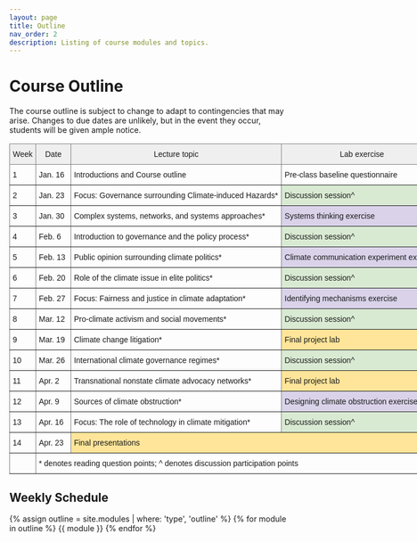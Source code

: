 ```yaml
---
layout: page
title: Outline
nav_order: 2
description: Listing of course modules and topics.
---
```

# Course Outline

The course outline is subject to change to adapt to contingencies that may arise. Changes to due dates are unlikely, but in the event they occur, students will be given ample notice.

<style type="text/css">
.tg  {border-collapse:collapse;border-spacing:0;}
.tg td{border-color:black;border-style:solid;border-width:1px;font-family:Arial, sans-serif;font-size:14px;
  overflow:hidden;padding:10px 5px;word-break:normal;}
.tg th{border-color:black;border-style:solid;border-width:1px;font-family:Arial, sans-serif;font-size:14px;
  font-weight:normal;overflow:hidden;padding:10px 5px;word-break:normal;}
.tg .tg-cbzp{background-color:#FFE599;border-color:inherit;text-align:left;vertical-align:bottom}
.tg .tg-vm9c{background-color:#EFEFEF;border-color:inherit;text-align:center;vertical-align:bottom}
.tg .tg-eyz2{background-color:#D9D2E9;border-color:inherit;text-align:left;vertical-align:bottom}
.tg .tg-mhwl{background-color:#D9EAD3;border-color:inherit;text-align:left;vertical-align:bottom}
.tg .tg-za14{border-color:inherit;text-align:left;vertical-align:bottom}
.tg .tg-0pky{border-color:inherit;text-align:left;vertical-align:top}
</style>
<table class="tg" style="undefined;table-layout: fixed; width: 778px">
<colgroup>
<col style="width: 47px">
<col style="width: 63px">
<col style="width: 379px">
<col style="width: 289px">
</colgroup>
<thead>
  <tr>
    <th class="tg-vm9c"><span style="background-color:#EFEFEF">Week</span></th>
    <th class="tg-vm9c"><span style="background-color:#EFEFEF">Date</span></th>
    <th class="tg-vm9c"><span style="background-color:#EFEFEF">Lecture topic</span></th>
    <th class="tg-vm9c"><span style="background-color:#EFEFEF">Lab exercise</span></th>
  </tr>
</thead>
<tbody>
  <tr>
    <td class="tg-za14">1</td>
    <td class="tg-za14">Jan. 16</td>
    <td class="tg-za14">Introductions and Course outline</td>
    <td class="tg-za14">Pre-class baseline questionnaire</td>
  </tr>
  <tr>
    <td class="tg-za14">2</td>
    <td class="tg-za14">Jan. 23</td>
    <td class="tg-za14">Focus: Governance surrounding Climate-induced Hazards*</td>
    <td class="tg-mhwl"><span style="background-color:#D9EAD3">Discussion session^</span></td>
  </tr>
  <tr>
    <td class="tg-za14">3</td>
    <td class="tg-za14">Jan. 30</td>
    <td class="tg-za14">Complex systems, networks, and systems approaches*</td>
    <td class="tg-eyz2"><span style="background-color:#D9D2E9">Systems thinking exercise</span></td>
  </tr>
  <tr>
    <td class="tg-za14">4</td>
    <td class="tg-za14">Feb. 6</td>
    <td class="tg-za14">Introduction to governance and the policy process*</td>
    <td class="tg-mhwl"><span style="background-color:#D9EAD3">Discussion session^</span></td>
  </tr>
  <tr>
    <td class="tg-za14">5</td>
    <td class="tg-za14">Feb. 13</td>
    <td class="tg-za14">Public opinion surrounding climate politics*</td>
    <td class="tg-eyz2"><span style="background-color:#D9D2E9">Climate communication experiment exercise</span></td>
  </tr>
  <tr>
    <td class="tg-za14">6</td>
    <td class="tg-za14">Feb. 20</td>
    <td class="tg-za14">Role of the climate issue in elite politics*</td>
    <td class="tg-mhwl"><span style="background-color:#D9EAD3">Discussion session^</span></td>
  </tr>
  <tr>
    <td class="tg-za14">7</td>
    <td class="tg-za14">Feb. 27</td>
    <td class="tg-za14">Focus: Fairness and justice in climate adaptation*</td>
    <td class="tg-eyz2"><span style="background-color:#D9D2E9">Identifying mechanisms exercise</span></td>
  </tr>
  <tr>
    <td class="tg-za14">8</td>
    <td class="tg-za14">Mar. 12</td>
    <td class="tg-za14">Pro-climate activism and social movements*</td>
    <td class="tg-mhwl"><span style="background-color:#D9EAD3">Discussion session^</span></td>
  </tr>
  <tr>
    <td class="tg-za14">9</td>
    <td class="tg-za14">Mar. 19</td>
    <td class="tg-za14">Climate change litigation*</td>
    <td class="tg-cbzp"><span style="background-color:#FFE599">Final project lab</span></td>
  </tr>
  <tr>
    <td class="tg-za14">10</td>
    <td class="tg-za14">Mar. 26</td>
    <td class="tg-za14">International climate governance regimes*</td>
    <td class="tg-mhwl"><span style="background-color:#D9EAD3">Discussion session^</span></td>
  </tr>
  <tr>
    <td class="tg-za14">11</td>
    <td class="tg-za14">Apr. 2</td>
    <td class="tg-za14">Transnational nonstate climate advocacy networks*</td>
    <td class="tg-cbzp"><span style="background-color:#FFE599">Final project lab</span></td>
  </tr>
  <tr>
    <td class="tg-za14">12</td>
    <td class="tg-za14">Apr. 9</td>
    <td class="tg-za14">Sources of climate obstruction*</td>
    <td class="tg-eyz2"><span style="background-color:#D9D2E9">Designing climate obstruction exercise</span></td>
  </tr>
  <tr>
    <td class="tg-za14">13</td>
    <td class="tg-za14">Apr. 16</td>
    <td class="tg-za14">Focus: The role of technology in climate mitigation*</td>
    <td class="tg-mhwl"><span style="background-color:#D9EAD3">Discussion session^</span></td>
  </tr>
  <tr>
    <td class="tg-za14">14</td>
    <td class="tg-za14">Apr. 23</td>
    <td class="tg-cbzp" colspan="2"><span style="background-color:#FFE599">Final presentations</span></td>
  </tr>
  <tr>
    <td class="tg-za14"></td>
    <td class="tg-0pky" colspan="3">* denotes reading question points; ^ denotes discussion participation points</td>
  </tr>
</tbody>
</table>

## Weekly Schedule

{% assign outline = site.modules | where: 'type', 'outline' %}
{% for module in outline %}
{{ module }}
{% endfor %}
